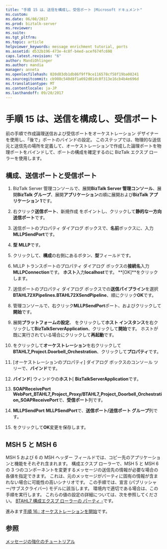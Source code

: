 ```yaml
---
title: "手順 15 は、送信を構成し、受信ポート |Microsoft ドキュメント"
ms.custom: 
ms.date: 06/08/2017
ms.prod: biztalk-server
ms.reviewer: 
ms.suite: 
ms.tgt_pltfrm: 
ms.topic: article
helpviewer_keywords: message enrichment tutorial, ports
ms.assetid: d532b196-473e-4c8f-b4ed-acef674fc698
caps.latest.revision: "6"
author: MandiOhlinger
ms.author: mandia
manager: anneta
ms.openlocfilehash: 020d83db1db86f9ff9ce116578cf58f19ba08241
ms.sourcegitcommit: cb908c540d8f1a692d01dc8f313e16cb4b4e696d
ms.translationtype: MT
ms.contentlocale: ja-JP
ms.lasthandoff: 09/20/2017
---
```

# <a name="step-15-configure-the-send-and-receive-ports"></a>手順 15 は、送信を構成し、受信ポート
前の手順で作成論理送信および受信ポートをオーケストレーション デザイナーを使用し、「後で」ポートのバインドの設定。 このステップでは、物理的な送信元と送信先の場所を定義して、オーケストレーションで作成した論理ポートを物理ポートをバインドして、ポートの構成を確定するのに BizTalk エクスプ ローラーを使用します。  
  
## <a name="configure-the-send-and-receive-ports"></a>構成、送信ポートと受信ポート  
  
1.  BizTalk Server 管理コンソールで、展開**BizTalk Server 管理コンソール**、展開**BizTalk グループ**、展開**アプリケーション**の順に展開および**BizTalk アプリケーション 1**です。  
  
2.  右クリック**送信ポート**、新規作成 をポイントし、クリックして**静的な一方向送信ポート**です。  
  
3.  送信ポートのプロパティ ダイアログ ボックスで、**名前**ボックスに、入力**MLLPSendPort**です。  
  
4.  **型** **MLLP**です。  
  
5.  クリックして、**構成**の右側にあるボタン、**型**フィールドです。  
  
6.  MLLP トランスポートのプロパティ ダイアログ ボックスの**接続名**入力**MLLPConnection**です。 **ホスト**入力**localhost**です。 **[OK]**をクリックします。  
  
7.  送信ポートのプロパティ ダイアログ ボックスでの**送信パイプライン**を選択**BTAHL72XPipelines.BTAHL72XSendPipeline**、順にクリック**OK**です。  
  
8.  管理コンソールで、右クリック**MLLPSendPort**ポート、およびクリックして**開始**です。  
  
9. 展開**プラットフォームの設定**、 をクリックして**ホスト インスタンス**を右クリックして**BizTalkServerApplication**、クリックして**開始**です。 ホストが既に実行されている場合にクリックして**再起動**です。  
  
10. をクリックして**オーケストレーション**を右クリックして**BTAHL7_Project.Doorbell_Orchestration**、クリックして**プロパティ**です。  
  
11. [オーケストレーションのプロパティ] ダイアログ ボックスのコンソール ツリーで、**バインド**です。  
  
12. **バインド**] ウィンドウの**ホスト**[ **BizTalkServerApplication**です。  
  
13. **SOAPReceivePort** **WebPort_BTAHL7_Project_Proxy/BTAHL7_Project_Doorbell_Orchestration_SOAPReceivePort**で、**受信ポート**列です。  
  
14. **MLLPSendPort** **MLLPSendPort**で、**送信ポート/送信ポート グループ**列です。  
  
15. をクリックして**OK**変更を保存します。  
  
## <a name="msh-5-and-msh-6"></a>MSH 5 と MSH 6  
 MSH 5 および 6 の MSH ヘッダー フィールドでは、コピー先のアプリケーションと機能をそれぞれ含まれます。 構成エクスプ ローラーで、MSH 5 と MSH 6 の 3 つのコンポーネントを変更するメッセージの送信先の情報が必要な場合の各値を指定できます。 これは、元のメッセージがパーティに固有の情報が含まれない場合に可能性の高いシナリオです。 この手順では、宣言 (パブリッシャー/サブスクライバー) モデルに該当します。 環境内で適切である場合は、この手順を実行します。 これらの値の設定の詳細については、次を参照してください。 [BTAHL7 構成エクスプ ローラーの パーティ -](parties-tab.md)です。  
  
 進みます[手順 16.: オーケストレーションを開始](../../adapters-and-accelerators/accelerator-hl7/step-16-start-the-orchestration.md)です。  
  
## <a name="see-also"></a>参照  
 [メッセージの強化のチュートリアル](../../adapters-and-accelerators/accelerator-hl7/message-enrichment-tutorial.md)